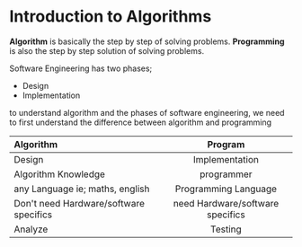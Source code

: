 # Introduction to Algorithms

**Algorithm** is basically the step by step of solving problems. **Programming** is also the step by step solution of solving problems.

Software Engineering has two phases;

- Design
- Implementation

to understand algorithm and the phases of software engineering, we need to first understand the difference between algorithm and programming

| Algorithm                              |             Program              |
| :------------------------------------- | :------------------------------: |
| Design                                 |          Implementation          |
| Algorithm Knowledge                    |            programmer            |
| any Language ie; maths, english        |       Programming Language       |
| Don't need Hardware/software specifics | need Hardware/software specifics |
| Analyze                                |             Testing              |
